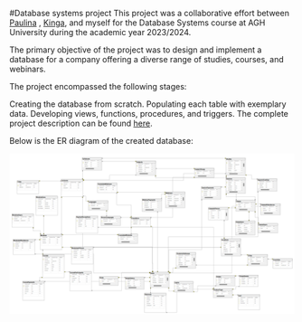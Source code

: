 #Database systems project
This project was a collaborative effort between <a href="https://github.com/paula078">Paulina</a> , <a href="https://github.com/king-zar">Kinga</a>, and myself for the Database Systems course at AGH University during the academic year 2023/2024.

The primary objective of the project was to design and implement a database for a company offering a diverse range of studies, courses, and webinars.

The project encompassed the following stages:

Creating the database from scratch.
Populating each table with exemplary data.
Developing views, functions, procedures, and triggers.
The complete project description can be found <a href="https://github.com/Soamid/obiektowe-lab/tree/master/proj">here</a>.

Below is the ER diagram of the created database:

![Database Schema](Diagram.png)
